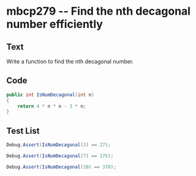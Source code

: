# mbcp279 -- Find the nth decagonal number efficiently

## Text

Write a function to find the nth decagonal number.

## Code

```csharp
public int IsNumDecagonal(int n) 
{ 
    return 4 * n * n - 3 * n; 
}
```

## Test List

```csharp
Debug.Assert(IsNumDecagonal(3) == 27);
```

```csharp
Debug.Assert(IsNumDecagonal(7) == 175);
```

```csharp
Debug.Assert(IsNumDecagonal(10) == 370);
```
